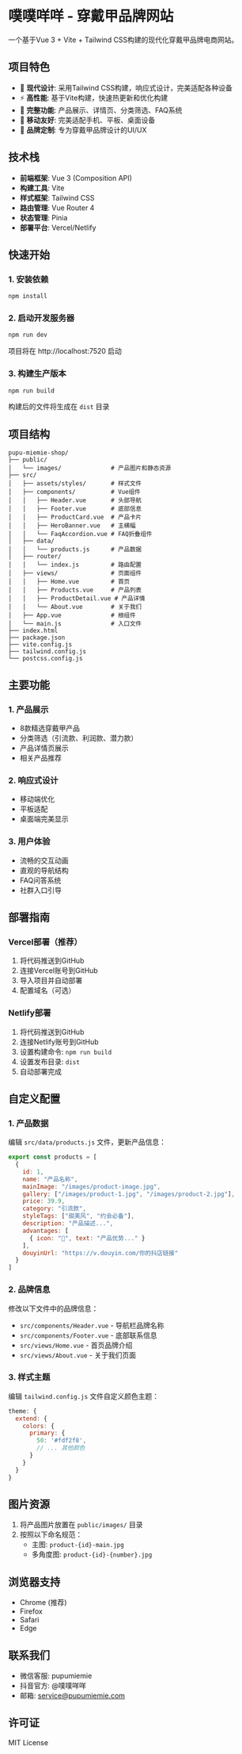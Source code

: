 # 噗噗咩咩 - 穿戴甲品牌网站

一个基于Vue 3 + Vite + Tailwind CSS构建的现代化穿戴甲品牌电商网站。

## 项目特色

- 🎨 **现代设计**: 采用Tailwind CSS构建，响应式设计，完美适配各种设备
- ⚡ **高性能**: 基于Vite构建，快速热更新和优化构建
- 🛒 **完整功能**: 产品展示、详情页、分类筛选、FAQ系统
- 📱 **移动友好**: 完美适配手机、平板、桌面设备
- 💅 **品牌定制**: 专为穿戴甲品牌设计的UI/UX

## 技术栈

- **前端框架**: Vue 3 (Composition API)
- **构建工具**: Vite
- **样式框架**: Tailwind CSS
- **路由管理**: Vue Router 4
- **状态管理**: Pinia
- **部署平台**: Vercel/Netlify

## 快速开始

### 1. 安装依赖

```bash
npm install
```

### 2. 启动开发服务器

```bash
npm run dev
```

项目将在 http://localhost:7520 启动

### 3. 构建生产版本

```bash
npm run build
```

构建后的文件将生成在 `dist` 目录

## 项目结构

```
pupu-miemie-shop/
├── public/
│   └── images/              # 产品图片和静态资源
├── src/
│   ├── assets/styles/       # 样式文件
│   ├── components/          # Vue组件
│   │   ├── Header.vue       # 头部导航
│   │   ├── Footer.vue       # 底部信息
│   │   ├── ProductCard.vue  # 产品卡片
│   │   ├── HeroBanner.vue   # 主横幅
│   │   └── FaqAccordion.vue # FAQ折叠组件
│   ├── data/
│   │   └── products.js      # 产品数据
│   ├── router/
│   │   └── index.js         # 路由配置
│   ├── views/               # 页面组件
│   │   ├── Home.vue         # 首页
│   │   ├── Products.vue     # 产品列表
│   │   ├── ProductDetail.vue # 产品详情
│   │   └── About.vue        # 关于我们
│   ├── App.vue              # 根组件
│   └── main.js              # 入口文件
├── index.html
├── package.json
├── vite.config.js
├── tailwind.config.js
└── postcss.config.js
```

## 主要功能

### 1. 产品展示
- 8款精选穿戴甲产品
- 分类筛选（引流款、利润款、潜力款）
- 产品详情页展示
- 相关产品推荐

### 2. 响应式设计
- 移动端优化
- 平板适配
- 桌面端完美显示

### 3. 用户体验
- 流畅的交互动画
- 直观的导航结构
- FAQ问答系统
- 社群入口引导

## 部署指南

### Vercel部署（推荐）

1. 将代码推送到GitHub
2. 连接Vercel账号到GitHub
3. 导入项目并自动部署
4. 配置域名（可选）

### Netlify部署

1. 将代码推送到GitHub
2. 连接Netlify账号到GitHub
3. 设置构建命令: `npm run build`
4. 设置发布目录: `dist`
5. 自动部署完成

## 自定义配置

### 1. 产品数据
编辑 `src/data/products.js` 文件，更新产品信息：

```javascript
export const products = [
  {
    id: 1,
    name: "产品名称",
    mainImage: "/images/product-image.jpg",
    gallery: ["/images/product-1.jpg", "/images/product-2.jpg"],
    price: 39.9,
    category: "引流款",
    styleTags: ["甜美风", "约会必备"],
    description: "产品描述...",
    advantages: [
      { icon: "🎨", text: "产品优势..." }
    ],
    douyinUrl: "https://v.douyin.com/你的抖店链接"
  }
]
```

### 2. 品牌信息
修改以下文件中的品牌信息：
- `src/components/Header.vue` - 导航栏品牌名称
- `src/components/Footer.vue` - 底部联系信息
- `src/views/Home.vue` - 首页品牌介绍
- `src/views/About.vue` - 关于我们页面

### 3. 样式主题
编辑 `tailwind.config.js` 文件自定义颜色主题：

```javascript
theme: {
  extend: {
    colors: {
      primary: {
        50: '#fdf2f8',
        // ... 其他颜色
      }
    }
  }
}
```

## 图片资源

1. 将产品图片放置在 `public/images/` 目录
2. 按照以下命名规范：
   - 主图: `product-{id}-main.jpg`
   - 多角度图: `product-{id}-{number}.jpg`

## 浏览器支持

- Chrome (推荐)
- Firefox
- Safari
- Edge

## 联系我们

- 微信客服: pupumiemie
- 抖音官方: @噗噗咩咩
- 邮箱: service@pupumiemie.com

## 许可证

MIT License